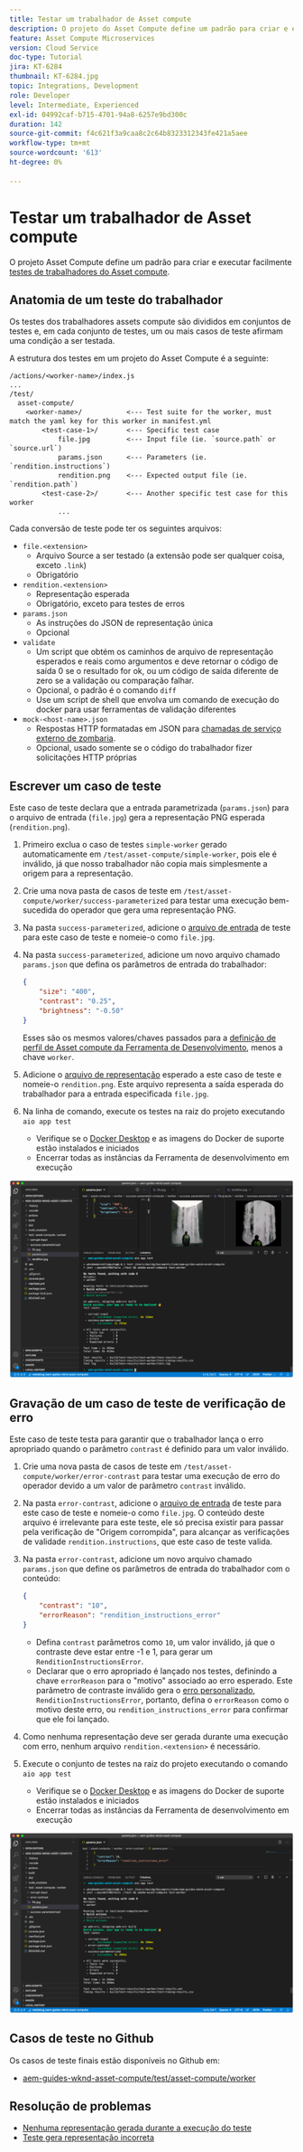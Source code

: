 ```yaml
---
title: Testar um trabalhador de Asset compute
description: O projeto do Asset Compute define um padrão para criar e executar facilmente testes de trabalhadores do Asset Compute.
feature: Asset Compute Microservices
version: Cloud Service
doc-type: Tutorial
jira: KT-6284
thumbnail: KT-6284.jpg
topic: Integrations, Development
role: Developer
level: Intermediate, Experienced
exl-id: 04992caf-b715-4701-94a8-6257e9bd300c
duration: 142
source-git-commit: f4c621f3a9caa8c2c64b8323312343fe421a5aee
workflow-type: tm+mt
source-wordcount: '613'
ht-degree: 0%

---
```


# Testar um trabalhador de Asset compute

O projeto Asset Compute define um padrão para criar e executar facilmente [testes de trabalhadores do Asset compute](https://experienceleague.adobe.com/docs/asset-compute/using/extend/test-custom-application.html).

## Anatomia de um teste do trabalhador

Os testes dos trabalhadores assets compute são divididos em conjuntos de testes e, em cada conjunto de testes, um ou mais casos de teste afirmam uma condição a ser testada.

A estrutura dos testes em um projeto do Asset Compute é a seguinte:

```
/actions/<worker-name>/index.js
...
/test/
  asset-compute/
    <worker-name>/           <--- Test suite for the worker, must match the yaml key for this worker in manifest.yml
        <test-case-1>/       <--- Specific test case 
            file.jpg         <--- Input file (ie. `source.path` or `source.url`)
            params.json      <--- Parameters (ie. `rendition.instructions`)
            rendition.png    <--- Expected output file (ie. `rendition.path`)
        <test-case-2>/       <--- Another specific test case for this worker
            ...
```

Cada conversão de teste pode ter os seguintes arquivos:

+ `file.<extension>`
   + Arquivo Source a ser testado (a extensão pode ser qualquer coisa, exceto `.link`)
   + Obrigatório
+ `rendition.<extension>`
   + Representação esperada
   + Obrigatório, exceto para testes de erros
+ `params.json`
   + As instruções do JSON de representação única
   + Opcional
+ `validate`
   + Um script que obtém os caminhos de arquivo de representação esperados e reais como argumentos e deve retornar o código de saída 0 se o resultado for ok, ou um código de saída diferente de zero se a validação ou comparação falhar.
   + Opcional, o padrão é o comando `diff`
   + Use um script de shell que envolva um comando de execução do docker para usar ferramentas de validação diferentes
+ `mock-<host-name>.json`
   + Respostas HTTP formatadas em JSON para [chamadas de serviço externo de zombaria](https://www.mock-server.com/mock_server/creating_expectations.html).
   + Opcional, usado somente se o código do trabalhador fizer solicitações HTTP próprias

## Escrever um caso de teste

Este caso de teste declara que a entrada parametrizada (`params.json`) para o arquivo de entrada (`file.jpg`) gera a representação PNG esperada (`rendition.png`).

1. Primeiro exclua o caso de testes `simple-worker` gerado automaticamente em `/test/asset-compute/simple-worker`, pois ele é inválido, já que nosso trabalhador não copia mais simplesmente a origem para a representação.
1. Crie uma nova pasta de casos de teste em `/test/asset-compute/worker/success-parameterized` para testar uma execução bem-sucedida do operador que gera uma representação PNG.
1. Na pasta `success-parameterized`, adicione o [arquivo de entrada](./assets/test/success-parameterized/file.jpg) de teste para este caso de teste e nomeie-o como `file.jpg`.
1. Na pasta `success-parameterized`, adicione um novo arquivo chamado `params.json` que defina os parâmetros de entrada do trabalhador:

   ```json
   { 
       "size": "400",
       "contrast": "0.25",
       "brightness": "-0.50"
   }
   ```

   Esses são os mesmos valores/chaves passados para a [definição de perfil de Asset compute da Ferramenta de Desenvolvimento](../develop/development-tool.md), menos a chave `worker`.

1. Adicione o [arquivo de representação](./assets/test/success-parameterized/rendition.png) esperado a este caso de teste e nomeie-o `rendition.png`. Este arquivo representa a saída esperada do trabalhador para a entrada especificada `file.jpg`.
1. Na linha de comando, execute os testes na raiz do projeto executando `aio app test`
   + Verifique se o [Docker Desktop](../set-up/development-environment.md#docker) e as imagens do Docker de suporte estão instalados e iniciados
   + Encerrar todas as instâncias da Ferramenta de desenvolvimento em execução

![Teste - Êxito ](./assets/test/success-parameterized/result.png)

## Gravação de um caso de teste de verificação de erro

Este caso de teste testa para garantir que o trabalhador lança o erro apropriado quando o parâmetro `contrast` é definido para um valor inválido.

1. Crie uma nova pasta de casos de teste em `/test/asset-compute/worker/error-contrast` para testar uma execução de erro do operador devido a um valor de parâmetro `contrast` inválido.
1. Na pasta `error-contrast`, adicione o [arquivo de entrada](./assets/test/error-contrast/file.jpg) de teste para este caso de teste e nomeie-o como `file.jpg`. O conteúdo deste arquivo é irrelevante para este teste, ele só precisa existir para passar pela verificação de &quot;Origem corrompida&quot;, para alcançar as verificações de validade `rendition.instructions`, que este caso de teste valida.
1. Na pasta `error-contrast`, adicione um novo arquivo chamado `params.json` que define os parâmetros de entrada do trabalhador com o conteúdo:

   ```json
   {
       "contrast": "10",
       "errorReason": "rendition_instructions_error"
   }
   ```

   + Defina `contrast` parâmetros como `10`, um valor inválido, já que o contraste deve estar entre -1 e 1, para gerar um `RenditionInstructionsError`.
   + Declarar que o erro apropriado é lançado nos testes, definindo a chave `errorReason` para o &quot;motivo&quot; associado ao erro esperado. Este parâmetro de contraste inválido gera o [erro personalizado](../develop/worker.md#errors), `RenditionInstructionsError`, portanto, defina o `errorReason` como o motivo deste erro, ou `rendition_instructions_error` para confirmar que ele foi lançado.

1. Como nenhuma representação deve ser gerada durante uma execução com erro, nenhum arquivo `rendition.<extension>` é necessário.
1. Execute o conjunto de testes na raiz do projeto executando o comando `aio app test`
   + Verifique se o [Docker Desktop](../set-up/development-environment.md#docker) e as imagens do Docker de suporte estão instalados e iniciados
   + Encerrar todas as instâncias da Ferramenta de desenvolvimento em execução

![Teste - Contraste de erros](./assets/test/error-contrast/result.png)

## Casos de teste no Github

Os casos de teste finais estão disponíveis no Github em:

+ [aem-guides-wknd-asset-compute/test/asset-compute/worker](https://github.com/adobe/aem-guides-wknd-asset-compute/tree/master/test/asset-compute/worker)

## Resolução de problemas

+ [Nenhuma representação gerada durante a execução do teste](../troubleshooting.md#test-no-rendition-generated)
+ [Teste gera representação incorreta](../troubleshooting.md#tests-generates-incorrect-rendition)
